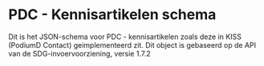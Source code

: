 # PDC - Kennisartikelen schema
Dit is het JSON-schema voor PDC - kennisartikelen zoals deze in KISS (PodiumD Contact) geimplementeerd zit. Dit object is gebaseerd op de API van de SDG-invoervoorziening, versie 1.7.2

